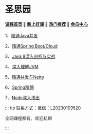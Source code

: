 # 圣思园

#### [**课程首页**](../../README.md) 💖 [**新上好课**](./xshk.md) 💖 [**热门推荐**](./rmtj.md) 💖 [**会员中心**](./vip.md)

1、[精通Java并发](http://www.iprogramming.cn/spring_boot_cloud_java_concurrency.html)

2、[精通Spring Boot/Cloud](http://www.iprogramming.cn/spring_boot_cloud_java_concurrency.html)

3、[Java 8深入剖析与实战](http://www.iprogramming.cn/jdk8.html)

4、[深入理解JVM](http://www.iprogramming.cn/jvm.html)

5、[精通并发与Netty](http://www.iprogramming.cn/netty.html)

6、[Spring精髓](http://www.iprogramming.cn/)

7、[Node深入浅出](http://www.iprogramming.cn/)



::: tip
联系方式：微信：L20230109520

全网课程都有，欢迎私聊

 

:::